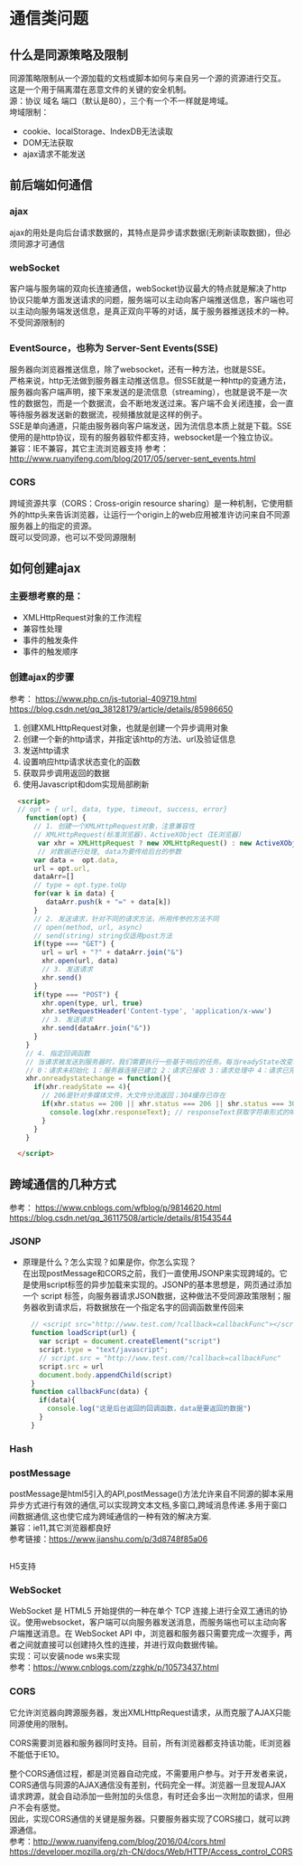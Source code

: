 # 通信类问题
## 什么是同源策略及限制
同源策略限制从一个源加载的文档或脚本如何与来自另一个源的资源进行交互。  
这是一个用于隔离潜在恶意文件的关键的安全机制。  
源：协议 域名 端口（默认是80），三个有一个不一样就是垮域。  
垮域限制：
  * cookie、localStorage、IndexDB无法读取
  * DOM无法获取
  * ajax请求不能发送

## 前后端如何通信
### ajax
  ajax的用处是向后台请求数据的，其特点是异步请求数据(无刷新读取数据)，但必须同源才可通信  

### webSocket
  客户端与服务端的双向长连接通信，webSocket协议最大的特点就是解决了http协议只能单方面发送请求的问题，服务端可以主动向客户端推送信息，客户端也可以主动向服务端发送信息，是真正双向平等的对话，属于服务器推送技术的一种。
  不受同源限制的

### EventSource，也称为 Server-Sent Events(SSE)
服务器向浏览器推送信息，除了websocket，还有一种方法，也就是SSE。  
严格来说，http无法做到服务器主动推送信息。但SSE就是一种http的变通方法，服务器向客户端声明，接下来发送的是流信息（streaming），也就是说不是一次性的数据包，而是一个数据流，会不断地发送过来。客户端不会关闭连接，会一直等待服务器发送新的数据流，视频播放就是这样的例子。  
SSE是单向通道，只能由服务器向客户端发送，因为流信息本质上就是下载。SSE使用的是http协议，现有的服务器软件都支持，websocket是一个独立协议。  
兼容：IE不兼容，其它主流浏览器支持
参考：http://www.ruanyifeng.com/blog/2017/05/server-sent_events.html 


### CORS
跨域资源共享（CORS：Cross-origin resource sharing）是一种机制，它使用额外的http头来告诉浏览器，让运行一个origin上的web应用被准许访问来自不同源服务器上的指定的资源。  
既可以受同源，也可以不受同源限制  

## 如何创建ajax
### 主要想考察的是：
  * XMLHttpRequest对象的工作流程
  * 兼容性处理
  * 事件的触发条件
  * 事件的触发顺序
### 创建ajax的步骤
  参考： https://www.php.cn/js-tutorial-409719.html
        https://blog.csdn.net/qq_38128179/article/details/85986650  
  1. 创建XMLHttpRequest对象，也就是创建一个异步调用对象  
  2. 创建一个新的http请求，并指定该http的方法、url及验证信息
  3. 发送http请求
  4. 设置响应http请求状态变化的函数
  5. 获取异步调用返回的数据
  6. 使用Javascript和dom实现局部刷新
```html
  <script>
  // opt = { url, data, type, timeout, success, error}
    function(opt) {
      // 1. 创建一个XMLHttpRequest对象，注意兼容性
      // XMLHttpRequest(标准浏览器)、ActiveXObject（IE浏览器）
       var xhr = XMLHttpRequest ? new XMLHttpRequest() : new ActiveXObject("Microsoft.XMLHTTP")
       // 对数据进行处理, data为要传给后台的参数
      var data =  opt.data,
      url = opt.url,
      dataArr=[]
      // type = opt.type.toUp
      for(var k in data) {
         dataArr.push(k + "=" + data[k])
      }
      // 2. 发送请求，针对不同的请求方法，所用传参的方法不同
      // open(method, url, async)
      // send(string) string仅适用post方法
      if(type === "GET") {
        url = url + "?" + dataArr.join("&")
        xhr.open(url, data)
        // 3. 发送请求
        xhr.send()
      }
      if(type === "POST") {
        xhr.open(type, url, true)
        xhr.setRequestHeader('Content-type', 'application/x-www')
        // 3. 发送请求
        xhr.send(dataArr.join("&"))
      }
    }
    // 4. 指定回调函数
    // 当请求被发送到服务器时，我们需要执行一些基于响应的任务。每当readyState改变时，就会触发onreadystatechange事件。readyState属性存有XMLHttpRequest的状态信息。 
    // 0：请求未初始化 1：服务器连接已建立 2：请求已接收 3：请求处理中 4：请求已完成，且响应已就绪
    xhr.onreadystatechange = function(){
      if(xhr.readyState == 4){
        // 206是针对多媒体文件，大文件分流返回；304缓存已存在
        if(xhr.status == 200 || xhr.status === 206 || shr.status === 304) {
          console.log(xhr.responseText); // responseText获取字符串形式的响应数据  responseXML获取XML形式的响应数据
        }
      } 
    }

  </script>

```
## 跨域通信的几种方式
参考： https://www.cnblogs.com/wfblog/p/9814620.html
      https://blog.csdn.net/qq_36117508/article/details/81543544
### JSONP
* 原理是什么？怎么实现？如果是你，你怎么实现？  
  在出现postMessage和CORS之前，我们一直使用JSONP来实现跨域的。它是使用script标签的异步加载来实现的。JSONP的基本思想是，网页通过添加一个 script 标签，向服务器请求JSON数据，这种做法不受同源政策限制；服务器收到请求后，将数据放在一个指定名字的回调函数里传回来

  ```js
    // <script src="http://www.test.com/?callback=callbackFunc"></script>
    function loadScript(url) {
      var script = document.createElement("script")
      script.type = "text/javascript";
      // script.src = "http://www.test.com/?callback=callbackFunc"
      script.src = url
      document.body.appendChild(script)
    }
    function callbackFunc(data) {
      if(data){
        console.log("这是后台返回的回调函数，data是要返回的数据")
      }
    }
  ```
### Hash
### postMessage
postMessage是html5引入的API,postMessage()方法允许来自不同源的脚本采用异步方式进行有效的通信,可以实现跨文本文档,多窗口,跨域消息传递.多用于窗口间数据通信,这也使它成为跨域通信的一种有效的解决方案.  
兼容：ie11,其它浏览器都良好  
参考链接：https://www.jianshu.com/p/3d8748f85a06

  ```js

  ```

  H5支持
### WebSocket
WebSocket 是 HTML5 开始提供的一种在单个 TCP 连接上进行全双工通讯的协议。使用websocket，客户端可以向服务器发送消息，而服务端也可以主动向客户端推送消息。在 WebSocket API 中，浏览器和服务器只需要完成一次握手，两者之间就直接可以创建持久性的连接，并进行双向数据传输。  
实现：可以安装node ws来实现   
参考：https://www.cnblogs.com/zzghk/p/10573437.html  


### CORS
它允许浏览器向跨源服务器，发出XMLHttpRequest请求，从而克服了AJAX只能同源使用的限制。  

CORS需要浏览器和服务器同时支持。目前，所有浏览器都支持该功能，IE浏览器不能低于IE10。

整个CORS通信过程，都是浏览器自动完成，不需要用户参与。对于开发者来说，CORS通信与同源的AJAX通信没有差别，代码完全一样。浏览器一旦发现AJAX请求跨源，就会自动添加一些附加的头信息，有时还会多出一次附加的请求，但用户不会有感觉。  
因此，实现CORS通信的关键是服务器。只要服务器实现了CORS接口，就可以跨源通信。  
参考：http://www.ruanyifeng.com/blog/2016/04/cors.html  
      https://developer.mozilla.org/zh-CN/docs/Web/HTTP/Access_control_CORS  